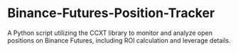 # Binance-Futures-Position-Tracker
A Python script utilizing the CCXT library to monitor and analyze open positions on Binance Futures, including ROI calculation and leverage details.
